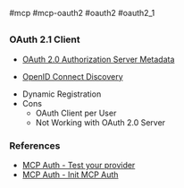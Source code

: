 #mcp #mcp-oauth2 #oauth2 #oauth2_1

##

### OAuth 2.1 Client
* [OAuth 2.0 Authorization Server Metadata](https://datatracker.ietf.org/doc/html/rfc8414)
- [OpenID Connect Discovery](https://openid.net/specs/openid-connect-discovery-1_0.html)
* Dynamic Registration
* Cons
	* OAuth Client per User
	* Not Working with OAuth 2.0 Server
### References
* [MCP Auth - Test your provider](https://mcp-auth.dev/docs/provider-list#test-your-provider)
* [MCP Auth - Init MCP Auth](https://mcp-auth.dev/docs/configure-server/mcp-auth#init-mcp-auth)
